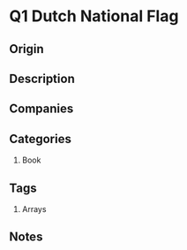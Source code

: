 # Q1 Dutch National Flag

## Origin

## Description

## Companies

## Categories

1. Book

## Tags

1. Arrays

## Notes